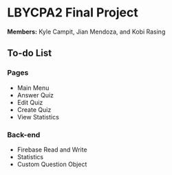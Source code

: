 # LBYCPA2 Final Project

**Members:** Kyle Campit, Jian Mendoza, and Kobi Rasing

## To-do List

### Pages

- Main Menu
- Answer Quiz
- Edit Quiz
- Create Quiz
- View Statistics

### Back-end

- Firebase Read and Write
- Statistics
- Custom Question Object
